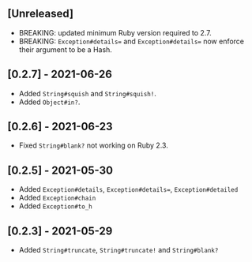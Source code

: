 ## [Unreleased]

- BREAKING: updated minimum Ruby version required to 2.7.
- BREAKING: `Exception#details=` and `Exception#details=` now enforce their argument to be a Hash.

## [0.2.7] - 2021-06-26

- Added `String#squish` and `String#squish!`.
- Added `Object#in?`.

## [0.2.6] - 2021-06-23

- Fixed `String#blank?` not working on Ruby 2.3.

## [0.2.5] - 2021-05-30

- Added `Exception#details`, `Exception#details=`, `Exception#detailed`
- Added `Exception#chain`
- Added `Exception#to_h`

## [0.2.3] - 2021-05-29

- Added `String#truncate`, `String#truncate!` and `String#blank?`
